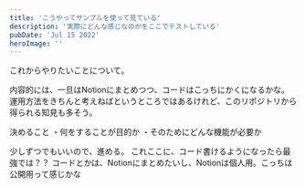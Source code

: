 ```yaml
---
title: 'こうやってサンプルを使って見ている'
description: '実際にどんな感じなのかをここでテストしている'
pubDate: 'Jul 15 2022'
heroImage: ''
---
```


これからやりたいことについて。

内容的には、一旦はNotionにまとめつつ、コードはこっちにかくになるかな。
運用方法をきちんと考えねばというところではあるけれど、このリポジトリから得られる知見も多そう。

決めること
・何をすることが目的か
・そのためにどんな機能が必要か

少しずつでもいいので、進める。
これここに、コード書けるようになったら最強では？？
コードとかは、Notionにまとめたいし、Notionは個人用。こっちは公開用って感じかな
